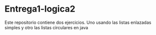 # Entrega1-logica2
Este repositorio contiene dos ejercicios. Uno usando las listas enlazadas simples y otro las listas circulares en java

